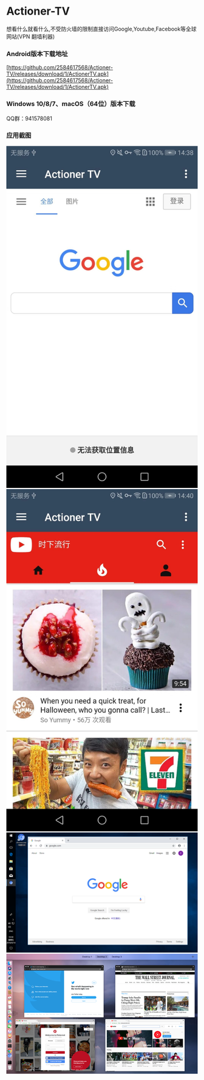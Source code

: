 # Actioner-TV
想看什么就看什么,不受防火墙的限制直接访问Google,Youtube,Facebook等全球网站(VPN 翻墙利器)
### Android版本下载地址
[https://github.com/2584617568/Actioner-TV/releases/download/1/ActionerTV.apk](https://github.com/2584617568/Actioner-TV/releases/download/1/ActionerTV.apk)

### Windows 10/8/7、macOS（64位）版本下载     
QQ群：941578081

### 应用截图
![截图](https://github.com/2584617568/Actioner-TV/blob/master/156574672654520426.jpg)
![截图](https://github.com/2584617568/Actioner-TV/blob/master/302401699487063037.jpg)
![截图](https://github.com/2584617568/Actioner-TV/blob/master/1540967879000.jpg)
![截图](https://github.com/2584617568/Actioner-TV/blob/master/154096787966666666666666.jpg)


